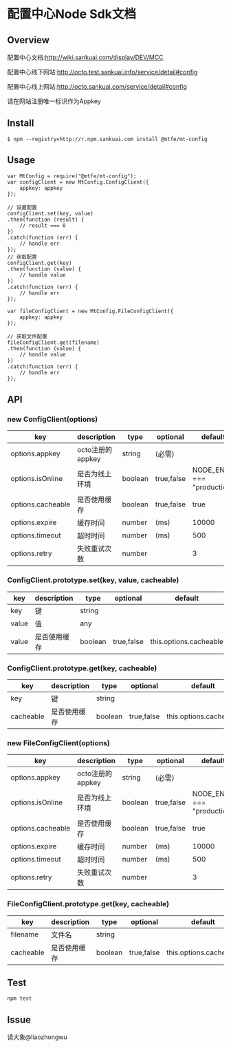 # 配置中心Node Sdk文档
## Overview
配置中心文档:<http://wiki.sankuai.com/display/DEV/MCC>

配置中心线下网站:<http://octo.test.sankuai.info/service/detail#config>

配置中心线上网站:<http://octo.sankuai.com/service/detail#config>

请在网站注册唯一标识作为Appkey

## Install

	$ npm --registry=http://r.npm.sankuai.com install @mtfe/mt-config
	

## Usage

	var MtConfig = require("@mtfe/mt-config");
	var configClient = new MtConfig.ConfigClient({
		appkey:	appkey
	});

	// 设置配置
	configClient.set(key, value)
	.then(function (result) {	
		// result === 0
	})
	.catch(function (err) {
		// handle err
	});
	// 获取配置
	configClient.get(key)
	.then(function (value) {
		// handle value
	})
	.catch(function (err) {
		// handle err
	});
	
	var fileConfigClient = new MtConfig.FileConfigClient({
		appkey: appkey
	});
	
	// 获取文件配置
	fileConfigClient.get(filename)
	.then(function (value) {
		// handle value
	})
	.catch(function (err) {
		// handle err
	});

## API

### new ConfigClient(options)
	
| key | description | type | optional | default |
|-----|------|-----|-------|-------|
| options.appkey | octo注册的appkey | string | (必需) | |
| options.isOnline | 是否为线上环境 | boolean | true,false | NODE_ENV === "production" |
| options.cacheable | 是否使用缓存 | boolean | true,false | true |
| options.expire | 缓存时间 | number | (ms) | 10000 |
| options.timeout | 超时时间 | number | (ms) | 500 |
| options.retry | 失败重试次数 | number |  | 3 |

### ConfigClient.prototype.set(key, value, cacheable)

| key | description | type | optional | default |
|-----|------|-----|-------|-------|
| key | 键 | string | | |
| value | 值 | any | | |
| value | 是否使用缓存 | boolean | true,false| this.options.cacheable |

### ConfigClient.prototype.get(key, cacheable)

| key | description | type | optional | default |
|-----|------|-----|-------|-------|
| key | 键 | string | | |
| cacheable | 是否使用缓存 | boolean | true,false | this.options.cacheable |


### new FileConfigClient(options)
	
| key | description | type | optional | default |
|-----|------|-----|-------|-------|
| options.appkey | octo注册的appkey | string | (必需) | |
| options.isOnline | 是否为线上环境 | boolean | true,false | NODE_ENV === "production" |
| options.cacheable | 是否使用缓存 | boolean | true,false | true |
| options.expire | 缓存时间 | number | (ms) | 10000 |
| options.timeout | 超时时间 | number | (ms) | 500 |
| options.retry | 失败重试次数 | number |  | 3 |

### FileConfigClient.prototype.get(key, cacheable)

| key | description | type | optional | default |
|-----|------|-----|-------|-------|
| filename | 文件名 | string | | |
| cacheable | 是否使用缓存 | boolean | true,false | this.options.cacheable |

	
## Test

	npm test

## Issue
请大象@liaozhongwu
